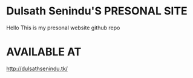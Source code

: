 
# Dulsath Senindu'S PRESONAL SITE
Hello This is my presonal website github repo

# AVAILABLE AT
http://dulsathsenindu.tk/
